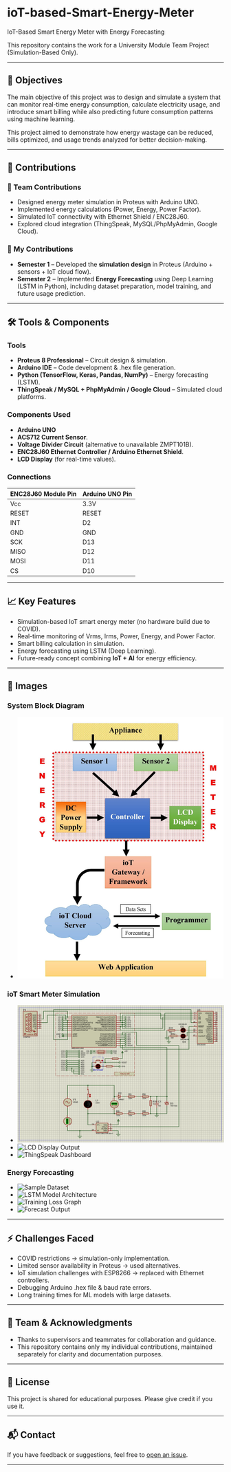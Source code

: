 # ioT-based-Smart-Energy-Meter

IoT-Based Smart Energy Meter with Energy Forecasting

This repository contains the work for a University Module Team Project (Simulation-Based Only).

---

## 🎯 Objectives  
The main objective of this project was to design and simulate a system that can monitor real-time energy consumption, calculate electricity usage, and introduce smart billing while also predicting future consumption patterns using machine learning. 

This project aimed to demonstrate how energy wastage can be reduced, bills optimized, and usage trends analyzed for better decision-making.  

---

## 👥 Contributions  

### 🔹 Team Contributions  
- Designed energy meter simulation in Proteus with Arduino UNO.  
- Implemented energy calculations (Power, Energy, Power Factor).  
- Simulated IoT connectivity with Ethernet Shield / ENC28J60.  
- Explored cloud integration (ThingSpeak, MySQL/PhpMyAdmin, Google Cloud).  

### 🔸 **My Contributions**  
- **Semester 1** – Developed the **simulation design** in Proteus (Arduino + sensors + IoT cloud flow).  
- **Semester 2** – Implemented **Energy Forecasting** using Deep Learning (LSTM in Python), including dataset preparation, model training, and future usage prediction.  

---

## 🛠 Tools & Components  

### Tools  
- **Proteus 8 Professional** – Circuit design & simulation.  
- **Arduino IDE** – Code development & .hex file generation.  
- **Python (TensorFlow, Keras, Pandas, NumPy)** – Energy forecasting (LSTM).  
- **ThingSpeak / MySQL + PhpMyAdmin / Google Cloud** – Simulated cloud platforms.  

### Components Used
- **Arduino UNO**
- **ACS712 Current Sensor**.  
- **Voltage Divider Circuit** (alternative to unavailable ZMPT101B).  
- **ENC28J60 Ethernet Controller / Arduino Ethernet Shield**.  
- **LCD Display** (for real-time values).  

### Connections

| ENC28J60 Module Pin |    Arduino UNO Pin   |
|---------------------|----------------------|
|         Vcc         |          3.3V        |
|        RESET        |         RESET        |
|         INT         |           D2         |
|         GND         |          GND         |
|         SCK         |          D13         |
|        MISO         |          D12         |
|        MOSI         |          D11         |
|         CS          |          D10         |

---

## 📈 Key Features  
- Simulation-based IoT smart energy meter (no hardware build due to COVID).  
- Real-time monitoring of Vrms, Irms, Power, Energy, and Power Factor.  
- Smart billing calculation in simulation.  
- Energy forecasting using LSTM (Deep Learning).  
- Future-ready concept combining **IoT + AI** for energy efficiency.  

---

## 📸 Images  

### System Block Diagram
- ![System Block Diagram](block-diagram.jpg)  

### ioT Smart Meter Simulation
- ![Proteus Circuit](simulation.png)  
- ![LCD Display Output](images/lcd_output.png)  
- ![ThingSpeak Dashboard](images/thingspeak_dashboard.png)  

### Energy Forecasting  
- ![Sample Dataset](images/dataset_sample.png)  
- ![LSTM Model Architecture](images/lstm_architecture.png)  
- ![Training Loss Graph](images/training_loss.png)  
- ![Forecast Output](images/forecast_output.png)  

---

## ⚡ Challenges Faced  
- COVID restrictions → simulation-only implementation.  
- Limited sensor availability in Proteus → used alternatives.  
- IoT simulation challenges with ESP8266 → replaced with Ethernet controllers.  
- Debugging Arduino .hex file & baud rate errors.  
- Long training times for ML models with large datasets.  

---

## 👥 Team & Acknowledgments  
- Thanks to supervisors and teammates for collaboration and guidance.
- This repository contains only my individual contributions, maintained separately for clarity and documentation purposes.

---

## 📄 License
This project is shared for educational purposes. Please give credit if you use it.

---

## 📬 Contact
If you have feedback or suggestions, feel free to [open an issue](https://github.com).

---
